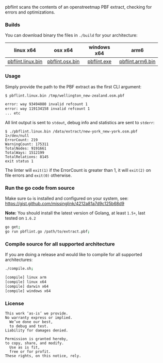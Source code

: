 
pbflint scans the contents of an openstreetmap PBF extract, checking for errors and optimizations.

### Builds

You can download binary the files in `./build` for your architecture:

| linux x64 | osx x64 | windows x64 | arm6 |
|:-:|:-:|:-:|:-:|
| [pbflint.linux.bin](https://github.com/missinglink/pbflint/blob/master/build/pbflint.linux.bin?raw=true) | [pbflint.osx.bin](https://github.com/missinglink/pbflint/blob/master/build/pbflint.osx.bin?raw=true) | [pbflint.exe](https://github.com/missinglink/pbflint/blob/master/build/pbflint.exe?raw=true) | [pbflint.arm6.bin](https://github.com/missinglink/pbflint/blob/master/build/pbflint.arm6.bin?raw=true) |

### Usage

Simply provide the path to the PBF extract as the first CLI argument:

```bash
$ pbflint.linux.bin /tmp/wellington_new-zealand.osm.pbf
```
```bash
error: way 93494080 invalid refcount 1
error: way 119134158 invalid refcount 1
... etc
```

All lint output is sent to `stdout`, debug info and statistics are sent to `stderr`:

```
$ ./pbflint.linux.bin /data/extract/new-york_new-york.osm.pbf 1>/dev/null
ErrorCount: 219
WarningCount: 175311
TotalNodes: 9191661
TotalWays: 1512199
TotalRelations: 8145
exit status 1
```

The linter will `exit(1)` if the ErrorCount is greater than 1, it will `exit(2)` on file errors and `exit(0)` otherwise.

### Run the go code from source

Make sure `Go` is installed and configured on your system, see: https://gist.github.com/missinglink/4212a81a7d9c125b68d9

**Note:** You should install the latest version of Golang, at least `1.5+`, last tested on `1.6.2`

```bash
go get;
go run pbflint.go /path/to/extract.pbf;
```

### Compile source for all supported architecture

If you are doing a release and would like to compile for all supported architectures:

```bash
./compile.sh;
```

```bash
[compile] linux arm
[compile] linux x64
[compile] darwin x64
[compile] windows x64
```

### License

```
This work ‘as-is’ we provide.
No warranty express or implied.
  We’ve done our best,
  to debug and test.
Liability for damages denied.

Permission is granted hereby,
to copy, share, and modify.
  Use as is fit,
  free or for profit.
These rights, on this notice, rely.
```
